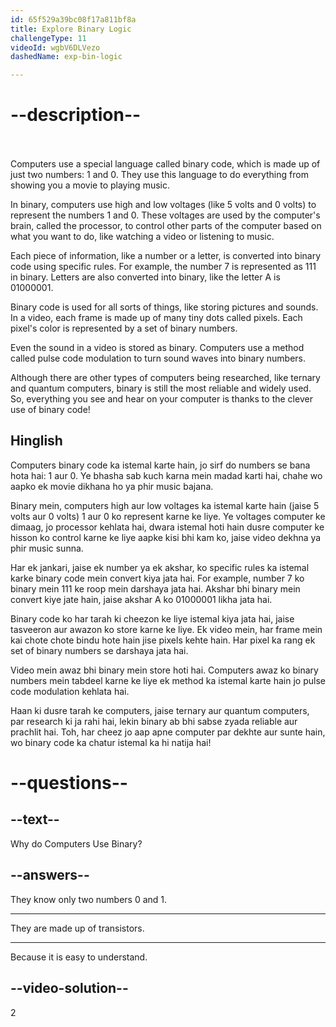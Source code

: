 ```yaml
---
id: 65f529a39bc08f17a811bf8a
title: Explore Binary Logic
challengeType: 11
videoId: wgbV6DLVezo
dashedName: exp-bin-logic

---
```


# --description--
<br>
<br>
Computers use a special language called binary code, which is made up of just two numbers: 1 and 0. They use this language to do everything from showing you a movie to playing music.

In binary, computers use high and low voltages (like 5 volts and 0 volts) to represent the numbers 1 and 0. These voltages are used by the computer's brain, called the processor, to control other parts of the computer based on what you want to do, like watching a video or listening to music.

Each piece of information, like a number or a letter, is converted into binary code using specific rules. For example, the number 7 is represented as 111 in binary. Letters are also converted into binary, like the letter A is 01000001.

Binary code is used for all sorts of things, like storing pictures and sounds. In a video, each frame is made up of many tiny dots called pixels. Each pixel's color is represented by a set of binary numbers.

Even the sound in a video is stored as binary. Computers use a method called pulse code modulation to turn sound waves into binary numbers.

Although there are other types of computers being researched, like ternary and quantum computers, binary is still the most reliable and widely used. So, everything you see and hear on your computer is thanks to the clever use of binary code!

<h2>Hinglish</h2>
 
Computers binary code ka istemal karte hain, jo sirf do numbers se bana hota hai: 1 aur 0. Ye bhasha sab kuch karna mein madad karti hai, chahe wo aapko ek movie dikhana ho ya phir music bajana.

Binary mein, computers high aur low voltages ka istemal karte hain (jaise 5 volts aur 0 volts) 1 aur 0 ko represent karne ke liye. Ye voltages computer ke dimaag, jo processor kehlata hai, dwara istemal hoti hain dusre computer ke hisson ko control karne ke liye aapke kisi bhi kam ko, jaise video dekhna ya phir music sunna.

Har ek jankari, jaise ek number ya ek akshar, ko specific rules ka istemal karke binary code mein convert kiya jata hai. For example, number 7 ko binary mein 111 ke roop mein darshaya jata hai. Akshar bhi binary mein convert kiye jate hain, jaise akshar A ko 01000001 likha jata hai.

Binary code ko har tarah ki cheezon ke liye istemal kiya jata hai, jaise tasveeron aur awazon ko store karne ke liye. Ek video mein, har frame mein kai chote chote bindu hote hain jise pixels kehte hain. Har pixel ka rang ek set of binary numbers se darshaya jata hai.

Video mein awaz bhi binary mein store hoti hai. Computers awaz ko binary numbers mein tabdeel karne ke liye ek method ka istemal karte hain jo pulse code modulation kehlata hai.

Haan ki dusre tarah ke computers, jaise ternary aur quantum computers, par research ki ja rahi hai, lekin binary ab bhi sabse zyada reliable aur prachlit hai. Toh, har cheez jo aap apne computer par dekhte aur sunte hain, wo binary code ka chatur istemal ka hi natija hai!

# --questions--


## --text--

Why do Computers Use Binary?

## --answers--

They know only two numbers 0 and 1.

---

They are made up of transistors.

---

Because it is easy to understand. 

## --video-solution--

2
